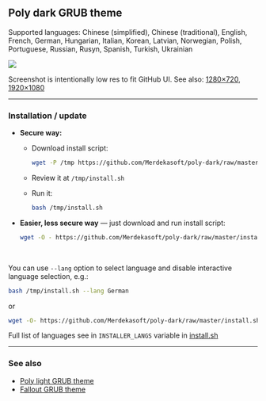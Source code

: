 ## Poly dark GRUB theme

Supported languages: Chinese (simplified), Chinese (traditional), English, French, German, Hungarian, Italian, Korean, Latvian, Norwegian, Polish, Portuguese, Russian, Rusyn, Spanish, Turkish, Ukrainian

![](https://i.imgur.com/OHGyR2N.gif)

Screenshot is intentionally low res to fit GitHub UI. See also: [1280×720](https://i.imgur.com/iKtkLr4.png), [1920×1080](https://i.imgur.com/faGEmp5.png)

---


### Installation / update

- **Secure way:**

  - Download install script:

    ```sh
    wget -P /tmp https://github.com/Merdekasoft/poly-dark/raw/master/install.sh
    ```

  - Review it at `/tmp/install.sh`

  - Run it:

    ```sh
    bash /tmp/install.sh
    ```

- **Easier, less secure way** — just download and run install script:

  ```sh
  wget -O - https://github.com/Merdekasoft/poly-dark/raw/master/install.sh | bash --lang English
  ```

<br>

You can use `--lang` option to select language and disable interactive language selection, e.g.:

```sh
bash /tmp/install.sh --lang German
```

or

```sh
wget -O- https://github.com/Merdekasoft/poly-dark/raw/master/install.sh | bash -s -- --lang Korean
```

Full list of languages see in `INSTALLER_LANGS` variable in [install.sh](install.sh)

---


### See also

- [Poly light GRUB theme](https://github.com/Merdekasoft/poly-light)
- [Fallout GRUB theme](https://github.com/Merdekasoft/fallout-grub-theme)
